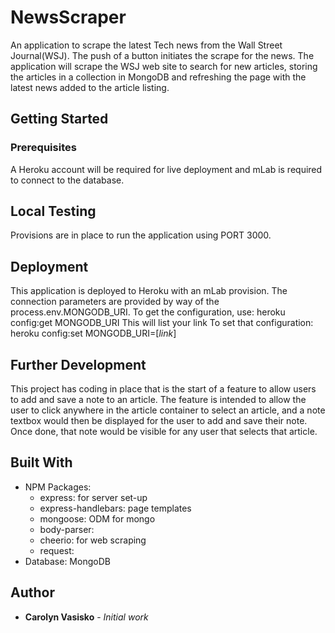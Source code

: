 # NewsScraper
An application to scrape the latest Tech news from the Wall Street Journal(WSJ).  The push of a button initiates the scrape for the news.  The application will scrape the WSJ web site to search for new articles, storing the articles in a collection in MongoDB and refreshing the page with the latest news added to the article listing.

## Getting Started

### Prerequisites
A Heroku account will be required for live deployment and  mLab is required to connect to the database.  

## Local Testing
Provisions are in place to run the application using PORT 3000.  

## Deployment
This application is deployed to Heroku with an mLab provision.  The connection parameters are provided by way of the process.env.MONGODB_URI.  To get the configuration, use:
heroku config:get MONGODB_URI
This will list your link
To set that configuration: 
heroku config:set MONGODB_URI=[*link*]

## Further Development

This project has coding in place that is the start of a feature to allow users to add and save a note to an article.  The feature is intended to allow the user to click anywhere in the article container to select an article, and a note textbox would then be displayed for the user to add and save their note.  Once done, that note would be visible for any user that selects that article.  

## Built With

*  NPM Packages:
    - express: for server set-up
    - express-handlebars:  page templates
    - mongoose: ODM for mongo
    - body-parser: 
    - cheerio: for web scraping
    - request: 
*  Database:  MongoDB

## Author

* **Carolyn Vasisko** - *Initial work* 
